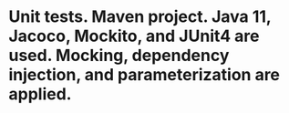 # Unit tests. Maven project. Java 11, Jacoco, Mockito, and JUnit4 are used. Mocking, dependency injection, and parameterization are applied.
